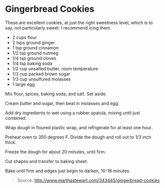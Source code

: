 Gingerbread Cookies
===================
These are excellent cookies, at just the right sweetness level, which is to say, not particularly sweet. I recommend icing them.

- 2 cups flour
- 2 tsps ground ginger
- 1 tsp ground cinnamon
- 1/2 tsp ground nutmeg
- 1/4 tsp ground cloves
- 1/4 tsp baking soda
- 1/2 cup unsalted butter, room temperature
- 1/3 cup packed brown sugar
- 1/3 cup unsulfured molasses
- 1 large egg

Mix flour, spices, baking soda, and salt. Set aside.

Cream butter and sugar, then beat in molasses and egg.

Add dry ingredients to wet using a rubber spatula, mixing until just combined.

Wrap dough in floured plastic wrap, and refrigerate for at least one hour.

Preheat oven to 350 degrees F. Divide the dough and roll out to 1/3 inch thick.

Freeze the dough for about 20 minutes, until firm.

Cut shapes and transfer to baking sheet.

Bake until firm and edges just begin to darken, 10-18 minutes.

> Source: http://www.marthastewart.com/343445/gingerbread-cookies
